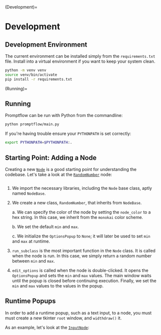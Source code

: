 (Development)=

# Development

## Development Environment

The current environment can be installed simply from the `requirements.txt` file. Install into a virtual environment if you want to keep your system clean.

```bash
python -m venv venv
source venv/bin/activate
pip install -r requirements.txt
```

(Running)=

## Running

Promptflow can be run with Python from the commandline:

```bash
python promptflow/main.py
```

If you're having trouble ensure your `PYTHONPATH` is set correctly:

```bash
export PYTHONPATH=$PYTHONPATH:.
```

## Starting Point: Adding a Node

Creating a new [`Node`](Node) is a good starting point for understanding the codebase. Let's take a look at the [`RandomNumber`](RandomNumber) node:

```{literalinclude} ../promptflow/src/nodes/random_number.py
```

1. We import the necessary libraries, including the `Node` base class, aptly named `NodeBase`.

2. We create a new class, `RandomNumber`, that inherits from `NodeBase`.

    a. We can specify the color of the node by setting the `node_color` to a hex string. In this case, we inherit from the `monokai` color scheme.

    b. We set the default `min` and `max`. 

    c. We initialize the `OptionsPopup` to `None`; it will later be used to set `min` and `max` at runtime.

3. `run_subclass` is the most important function in the `Node` class. It is called when the node is run. In this case, we simply return a random number between `min` and `max`.

4. `edit_options` is called when the node is double-clicked. It opens the `OptionsPopup` and sets the `min` and `max` values. The main window waits until the popup is closed before continuing execution. Finally, we set the `min` and `max` values to the values in the popup.

## Runtime Popups

In order to add a runtime popup, such as a text input, to a node, you must must create a new tkinter `root` window, and `widthdraw()` it.

As an example, let's look at the [`InputNode`](Input):

```{literalinclude} ../promptflow/src/nodes/input_node.py
```
